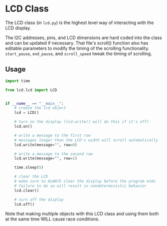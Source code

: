 # LCD Class

The LCD class (in `lcd.py`) is the highest level way of interacting with the LCD display.

The I2C addresses, pins, and LCD dimensions are hard coded into the class and can be updated if necessary. That file's scroll() function also has editable parameters to modify the timing of the scrolling functionality. `start_pause`, `end_pause`, and `scroll_speed` tweak the timing of scrolling.

## Usage

```python
import time

from lcd.lcd import LCD


if __name__ == "__main__":
    # create the lcd object
    lcd = LCD()

    # turn on the display (lcd.write() will do this if it's off)
    lcd.on()

    # write a message to the first row
    # messages longer than the LCD's width will scroll automatically
    lcd.write(message="", row=0)

    # write a message to the second row
    lcd.write(message="", row=1)

    time.sleep(5)

    # clear the LCD
    # make sure to ALWAYS clear the display before the program ends
    # failure to do so will result in nondeterministic behavior
    lcd.clear()

    # turn off the display
    lcd.off()
```

Note that making multiple objects with this LCD class and using them both at the same time WILL cause race conditions.
